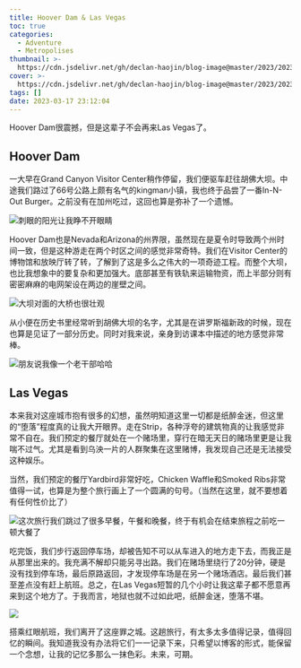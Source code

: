 ```yaml
---
title: Hoover Dam & Las Vegas
toc: true
categories:
  - Adventure
  - Metropolises
thumbnail: >-
  https://cdn.jsdelivr.net/gh/declan-haojin/blog-image@master/2023/202303260414830.webp
cover: >-
  https://cdn.jsdelivr.net/gh/declan-haojin/blog-image@master/2023/202303260414830.webp
tags: []
date: 2023-03-17 23:12:04
---
```


Hoover Dam很震撼，但是这辈子不会再来Las Vegas了。



## Hoover Dam

一大早在Grand Canyon Visitor Center稍作停留，我们便驱车赶往胡佛大坝。中途我们路过了66号公路上颇有名气的kingman小镇，我也终于品尝了一番In-N-Out Burger。之前没有在加州吃过，这回也算是弥补了一个遗憾。

![刺眼的阳光让我睁不开眼睛](https://cdn.jsdelivr.net/gh/declan-haojin/blog-image@master/2023/202303260426815.webp)

Hoover Dam也是Nevada和Arizona的州界限，虽然现在是夏令时导致两个州时间一致，但是这种游走在两个时区之间的感觉非常奇特。我们在Visitor Center的博物馆和放映厅转了转，了解到了这是多么之伟大的一项奇迹工程。而整个大坝，也比我想象中的要复杂和更加强大。底部甚至有铁轨来运输物资，而上半部分则有密密麻麻的电网架设在两边的崖壁之间。

![大坝对面的大桥也很壮观](https://cdn.jsdelivr.net/gh/declan-haojin/blog-image@master/2023/202303260426907.webp)

从小便在历史书里经常听到胡佛大坝的名字，尤其是在讲罗斯福新政的时候，现在也算是见证了一部分历史。同时对我来说，亲身到访课本中描述的地方感觉非常棒。

![朋友说我像一个老干部哈哈](https://cdn.jsdelivr.net/gh/declan-haojin/blog-image@master/2023/202303260428149.webp)

## Las Vegas

本来我对这座城市抱有很多的幻想，虽然明知道这里一切都是纸醉金迷，但这里的“堕落”程度真的让我大开眼界。走在Strip，各种浮夸的建筑物真的让我感觉非常不自在。我们预定的餐厅就处在一个赌场里，穿行在暗无天日的赌场里更是让我喘不过气。尤其是看到乌泱一片的人群聚集在这里赌博，我发现自己还是无法接受这种娱乐。

当然，我们预定的餐厅Yardbird非常好吃，Chicken Waffle和Smoked Ribs非常值得一试，也算是为整个旅行画上了一个圆满的句号。（当然在这里，就不要想着有任何性价比了）

![这次旅行我们跳过了很多早餐，午餐和晚餐，终于有机会在结束旅程之前吃一顿大餐了](https://cdn.jsdelivr.net/gh/declan-haojin/blog-image@master/2023/202303260432863.webp)

吃完饭，我们步行返回停车场，却被告知不可以从车进入的地方走下去，而我正是从那里出来的。我充满不解却只能另寻出路。我们在赌场里绕行了20分钟，硬是没有找到停车场，最后原路返回，才发现停车场是在另一个赌场酒店。最后我们甚至差点没有赶上航班。总之，在Las Vegas短暂的几个小时让我这辈子都不愿意再来到这个地方了。于我而言，地狱也就不过如此吧，纸醉金迷，堕落不堪。

![](https://cdn.jsdelivr.net/gh/declan-haojin/blog-image@master/2023/202303260436293.webp)

搭乘红眼航班，我们离开了这座罪之城。这趟旅行，有太多太多值得记录，值得回忆的瞬间。我知道我没有办法将它们一一记录下来，只希望以博客的形式，能保留一个念想，让我的记忆多那么一抹色彩。未来，可期。
